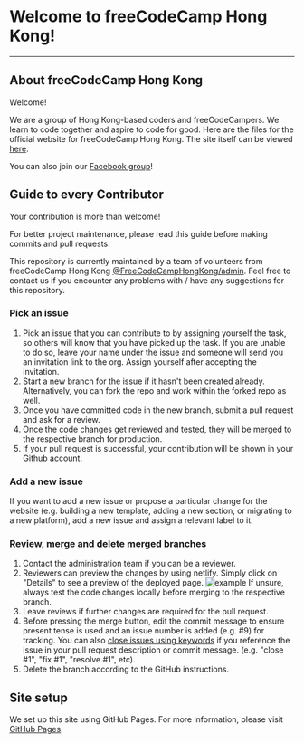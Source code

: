 # Welcome to freeCodeCamp Hong Kong!
---
## About freeCodeCamp Hong Kong

Welcome! 

We are a group of Hong Kong-based coders and freeCodeCampers. We learn to code together and aspire to code for good.  Here are the files for the official website for freeCodeCamp Hong Kong. The site itself can be viewed [here](https://freecodecamphongkong.github.io/).

You can also join our [Facebook group](https://zh-hk.facebook.com/groups/free.code.camp.hk/)!


## Guide to every Contributor
Your contribution is more than welcome!

For better project maintenance, please read this guide before making commits and pull requests. 

This repository is currently maintained by a team of volunteers from freeCodeCamp Hong Kong [@FreeCodeCampHongKong/admin](https://github.com/orgs/FreeCodeCampHongKong/teams/admin/members). Feel free to contact us if you encounter any problems with / have any suggestions for this repository.

### Pick an issue
1. Pick an issue that you can contribute to by assigning yourself the task, so others will know that you have picked up the task. If you are unable to do so, leave your name under the issue and someone will send you an invitation link to the org. Assign yourself after accepting the invitation.
2. Start a new branch for the issue if it hasn't been created already. Alternatively, you can fork the repo and work within the forked repo as well.
3. Once you have committed code in the new branch, submit a pull request and ask for a review.
4. Once the code changes get reviewed and tested, they will be merged to the respective branch for production.
5. If your pull request is successful, your contribution will be shown in your Github account.

### Add a new issue
If you want to add a new issue or propose a particular change for the website (e.g. building a new template, adding a new section, or migrating to a new platform), add a new issue and assign a relevant label to it.

### Review, merge and delete merged branches
1. Contact the administration team if you can be a reviewer.
2. Reviewers can preview the changes by using netlify. Simply click on "Details" to see a preview of the deployed page.
![example](https://user-images.githubusercontent.com/1437804/30513349-564e4bf2-9b34-11e7-92fa-29e13b36e1ea.png)
If unsure, always test the code changes locally before merging to the respective branch. 
3. Leave reviews if further changes are required for the pull request.
4. Before pressing the merge button, edit the commit message to ensure present tense is used and an issue number is added (e.g. #9) for tracking. You can also [close issues using keywords](https://help.github.com/articles/closing-issues-using-keywords/) if you reference the issue in your pull request description or commit message. (e.g. "close #1", "fix #1", "resolve #1", etc).
5. Delete the branch according to the GitHub instructions.


## Site setup

We set up this site using GitHub Pages. For more information, please visit [GitHub Pages](https://pages.github.com/).



